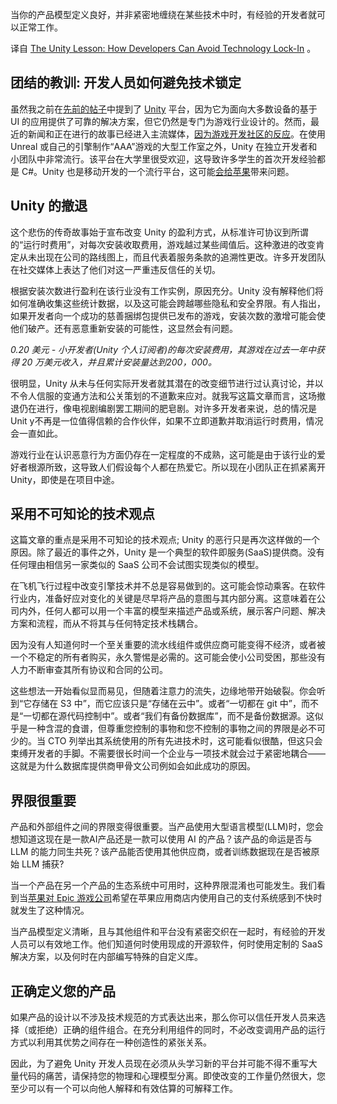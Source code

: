 <!--
# Unity 的教训：开发者如何避免技术锁定
https://cdn.thenewstack.io/media/2023/09/002be36c-sigmund-by-tzimt0ms-unsplash-1024x768.jpg
Image via Unsplash
-->

当你的产品模型定义良好，并非紧密地缠绕在某些技术中时，有经验的开发者就可以正常工作。

译自 [The Unity Lesson: How Developers Can Avoid Technology Lock-In](https://thenewstack.io/the-unity-lesson-how-developers-can-avoid-technology-lock-in/) 。

## 团结的教训: 开发人员如何避免技术锁定

虽然我之前在[先前的帖子](https://thenewstack.io/how-to-start-unity-development-even-if-youre-not-a-gamer/)中提到了 [Unity](https://unity.com/) 平台，因为它为面向大多数设备的基于 UI 的应用提供了可靠的解决方案，但它仍然是专门为游戏行业设计的。然而，最近的新闻和正在进行的故事已经进入主流媒体，[因为游戏开发社区的反应](https://www.bloomberg.com/news/newsletters/2023-09-15/unity-technologies-rolls-out-new-fees-destroys-its-goodwill-with-developers)。在使用 Unreal 或自己的引擎制作“AAA”游戏的大型工作室之外，Unity 在独立开发者和小团队中非常流行。该平台在大学里很受欢迎，这导致许多学生的首次开发经验都是 C#。Unity 也是移动开发的一个流行平台，这可能[会给苹果](https://appleinsider.com/articles/23/09/20/unitys-self-sabotage-with-pricing-will-be-a-long-term-problem-for-apple)带来问题。

## Unity 的撤退

这个悲伤的传奇故事始于宣布改变 Unity 的盈利方式，从标准许可协议到所谓的“运行时费用”，对每次安装收取费用，游戏越过某些阈值后。这种激进的改变肯定从未出现在公司的路线图上，而且代表着服务条款的追溯性更改。许多开发团队在社交媒体上表达了他们对这一严重违反信任的关切。

根据安装次数进行盈利在该行业没有工作实例，原因充分。Unity 没有解释他们将如何准确收集这些统计数据，以及这可能会跨越哪些隐私和安全界限。有人指出，如果开发者向一个成功的慈善捆绑包提供已发布的游戏，安装次数的激增可能会使他们破产。还有恶意重新安装的可能性，这显然会有问题。

*0.20 美元 - 小开发者(Unity 个人订阅者)的每次安装费用，其游戏在过去一年中获得 20 万美元收入，并且累计安装量达到200，000。*

很明显，Unity 从未与任何实际开发者就其潜在的改变细节进行过认真讨论，并以不令人信服的变通方法和公关策划的不道歉来应对。就我写这篇文章而言，这场撤退仍在进行，像电视剧编剧罢工期间的肥皂剧。对许多开发者来说，总的情况是 Unit y不再是一位值得信赖的合作伙伴，如果不立即道歉并取消运行时费用，情况会一直如此。

游戏行业在认识恶意行为方面仍存在一定程度的不成熟，这可能是由于该行业的爱好者根源所致，这导致人们假设每个人都在热爱它。所以现在小团队正在抓紧离开 Unity，即使是在项目中途。

## 采用不可知论的技术观点

这篇文章的重点是采用不可知论的技术观点; Unity 的恶行只是再次这样做的一个原因。除了最近的事件之外，Unity 是一个典型的软件即服务(SaaS)提供商。没有任何理由相信另一家类似的 SaaS 公司不会试图实现类似的模型。

在飞机飞行过程中改变引擎技术并不总是容易做到的。这可能会惊动乘客。在软件行业内，准备好应对变化的关键是尽早将产品的意图与其内部分离。这意味着在公司内外，任何人都可以用一个丰富的模型来描述产品或系统，展示客户问题、解决方案和流程，而从不将其与任何特定技术栈耦合。

因为没有人知道何时一个至关重要的流水线组件或供应商可能变得不经济，或者被一个不稳定的所有者购买，永久警惕是必需的。这可能会使小公司受困，那些没有人力不断审查其所有协议和合同的公司。

这些想法一开始看似显而易见，但随着注意力的流失，边缘地带开始破裂。你会听到“它存储在 S3 中”，而它应该只是“存储在云中”。或者“一切都在 git 中”，而不是“一切都在源代码控制中”。或者“我们有备份数据库”，而不是备份数据源。这似乎是一种含混的食谱，但尊重您控制的事物和您不控制的事物之间的界限是必不可少的。当 CTO 列举出其系统使用的所有先进技术时，这可能看似很酷，但这只会束缚开发者的手脚。不需要很长时间一个企业与一项技术就会过于紧密地耦合——这就是为什么数据库提供商甲骨文公司例如会如此成功的原因。

## 界限很重要

产品和外部组件之间的界限变得很重要。当产品使用大型语言模型(LLM)时，您会想知道这现在是一款AI产品还是一款可以使用 AI 的产品？该产品的命运是否与 LLM 的能力同生共死？该产品能否使用其他供应商，或者训练数据现在是否被原始 LLM 捕获?

当一个产品在另一个产品的生态系统中可用时，这种界限混淆也可能发生。我们看到当[苹果对 Epic 游戏公司](https://appleinsider.com/articles/20/08/23/apple-versus-epic-games-fortnite-app-store-saga----the-story-so-far)希望在苹果应用商店内使用自己的支付系统感到不快时就发生了这种情况。

当产品模型定义清晰，且与其他组件和平台没有紧密交织在一起时，有经验的开发人员可以有效地工作。他们知道何时使用现成的开源软件，何时使用定制的 SaaS 解决方案，以及何时在内部编写特殊的自定义库。

## 正确定义您的产品

如果产品的设计以不涉及技术规范的方式表达出来，那么你可以信任开发人员来选择（或拒绝）正确的组件组合。在充分利用组件的同时，不必改变调用产品的运行方式以利用其优势之间存在一种创造性的紧张关系。

因此，为了避免 Unity 开发人员现在必须从头学习新的平台并可能不得不重写大量代码的痛苦，请保持您的物理和心理模型分离。即使改变的工作量仍然很大，您至少可以有一个可以向他人解释和有效估算的可解释工作。

